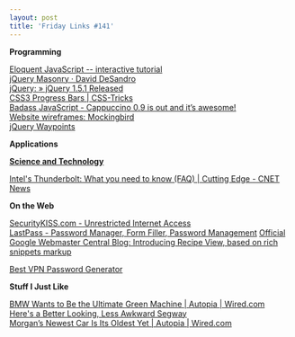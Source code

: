 ```yaml
---
layout: post
title: 'Friday Links #141'
---
```

**Programming**

[Eloquent JavaScript -- interactive tutorial](http://eloquentjavascript.net/)   
[jQuery Masonry · David DeSandro](http://desandro.com/resources/jquery-masonry/)   
[jQuery: » jQuery 1.5.1 Released](http://blog.jquery.com/2011/02/24/jquery-151-released/)   
[CSS3 Progress Bars | CSS-Tricks](http://css-tricks.com/css3-progress-bars/)   
[Badass JavaScript - Cappuccino 0.9 is out and it’s awesome!](http://badassjs.com/post/3486952691/cappuccino-0-9-is-out-and-its-awesome)   
[Website wireframes: Mockingbird](https://gomockingbird.com/)   
[jQuery Waypoints ](http://imakewebthings.github.com/jquery-waypoints/?utm_source=javascriptweekly&utm_medium=email)

**Applications**

<a href="http://www.freewaregenius.com/2011/02/20/nemo-documents-organize-and-filter-your-files-visually-on-a-calendar-style-grid/#utm_source=feedburner&utm_medium=feed&utm_campaign=Feed%3A+Freewaregeniuscom+%28freewaregenius.com%29">

**Science and Technology**

[Intel's Thunderbolt: What you need to know (FAQ) | Cutting Edge - CNET News](<http://news.cnet.com/8301-11386_3-20036033-76.html?part=rss&subj=news&tag=2547-1_3-0-20>)

**On the Web**

[SecurityKISS.com - Unrestricted Internet Access ](http://www.securitykiss.com/sk/index.php?m=Home)   
[LastPass - Password Manager, Form Filler, Password Management](https://lastpass.com/)
[Official Google Webmaster Central Blog: Introducing Recipe View, based on rich snippets markup](http://googlewebmastercentral.blogspot.com/2011/02/introducing-recipe-view-based-on-rich.html?utm_source=feedburner&utm_medium=feed&utm_campaign=Feed%3A+blogspot%2FamDG+%28Official+Google+Webmaster+Central+Blog%29)

[Best VPN Password Generator](https://thebestvpn.com/password-generator/)

**Stuff I Just Like**

[BMW Wants to Be the Ultimate Green Machine | Autopia | Wired.com](http://www.wired.com/autopia/2011/02/bmw-i-brand/)   
[Here's a Better Looking, Less Awkward Segway](http://gizmodo.com/#!5765340/the-solowheel-is-a-better-looking-less-awkward-segway)   
[Morgan’s Newest Car Is Its Oldest Yet | Autopia | Wired.com](http://www.wired.com/autopia/2011/02/morgan-3-wheeler/)
